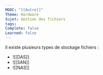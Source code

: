 ```yaml
---
MOOC: "[[Autre]]"
Thème: Hardware
Sujet: Gestion des fichiers
tags: 
Complete: false
Learned: false
---
```

Il existe plusieurs types de stockage fichiers :
- ![[DAS]]
- ![[SAN]]
- ![[NAS]]